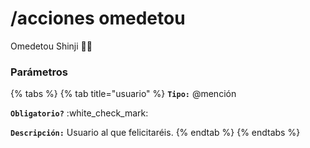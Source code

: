 # /acciones omedetou

Omedetou Shinji 👏👏

### Parámetros

{% tabs %}
{% tab title="usuario" %}
**`Tipo:`** @mención

**`Obligatorio?`** :white\_check\_mark:

**`Descripción:`** Usuario al que felicitaréis.
{% endtab %}
{% endtabs %}
